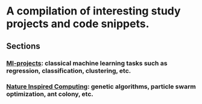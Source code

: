 # A compilation of interesting study projects and code snippets.
## Sections
### [Ml-projects](Ml): classical machine learning tasks such as regression, classification, clustering, etc.
### [Nature Inspired Computing](NatureInspiredComputing): genetic algorithms, particle swarm optimization, ant colony, etc.

